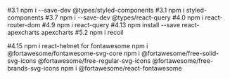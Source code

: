 #3.1 npm i --save-dev @types/styled-components
#3.1 npm i styled-components
#3.7 npm i --save-dev @types/react-query
#4.0 npm i react-router-dom
#4.9 npm i react-query
#4.13 npm install --save react-apexcharts apexcharts
#5.2 npm i recoil



#4.15 npm i react-helmet
for fontawesome
npm i @fortawesome/fontawesome-svg-core
npm i @fortawesome/free-solid-svg-icons @fortawesome/free-regular-svg-icons @fortawesome/free-brands-svg-icons
npm i @fortawesome/react-fontawesome
